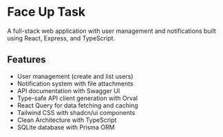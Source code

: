 # Face Up Task

A full-stack web application with user management and notifications built using React, Express, and TypeScript.

## Features

- User management (create and list users)
- Notification system with file attachments
- API documentation with Swagger UI
- Type-safe API client generation with Orval
- React Query for data fetching and caching
- Tailwind CSS with shadcn/ui components
- Clean Architecture with TypeScript
- SQLite database with Prisma ORM

